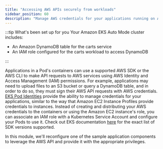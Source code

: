 ```yaml
---
title: "Accessing AWS APIs securely from workloads"
sidebar_position: 60
description: "Manage AWS credentials for your applications running on Amazon Elastic Kubernetes Service with EKS Pod Identity."
---
```


:::tip What's been set up for you
Your Amazon EKS Auto Mode cluster includes:

- An Amazon DynamoDB table for the carts service
- An IAM role configured for the carts workload to access DynamoDB

:::

Applications in a Pod's containers can use a supported AWS SDK or the AWS CLI to make API requests to AWS services using AWS Identity and Access Management (IAM) permissions. For example, applications may need to upload files to an S3 bucket or query a DynamoDB table, and in order to do so, they must sign their AWS API requests with AWS credentials. [EKS Pod Identities](https://docs.aws.amazon.com/eks/latest/userguide/pod-identities.html) provide the ability to manage credentials for your applications, similar to the way that Amazon EC2 Instance Profiles provide credentials to instances. Instead of creating and distributing your AWS credentials to the containers or using the Amazon EC2 instance's role, you can associate an IAM role with a Kubernetes Service Account and configure your Pods to use it. Check out EKS documentation [here](https://docs.aws.amazon.com/eks/latest/userguide/pod-id-minimum-sdk.html) for the exact list of SDK versions supported.

In this module, we'll reconfigure one of the sample application components to leverage the AWS API and provide it with the appropriate privileges.
